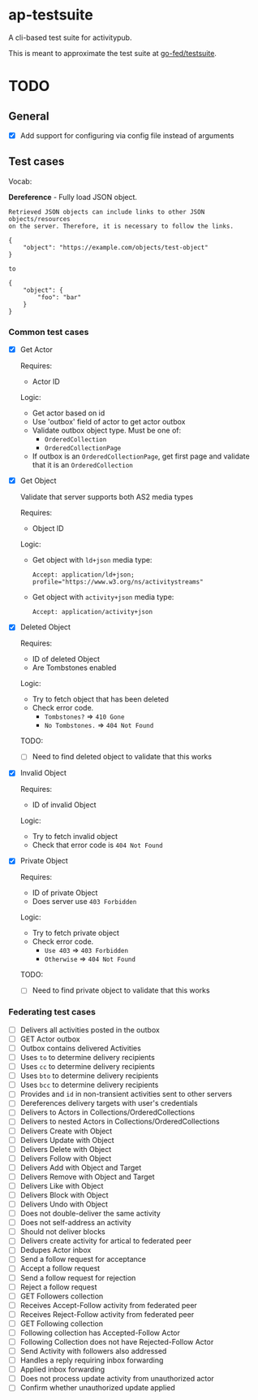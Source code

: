 # ap-testsuite

A cli-based test suite for activitypub.

This is meant to approximate the test suite at [go-fed/testsuite](https://github.com/go-fed/testsuite).

# TODO

## General

- [x] Add support for configuring via config file instead of arguments

## Test cases

Vocab:

**Dereference** - Fully load JSON object.

    Retrieved JSON objects can include links to other JSON objects/resources
    on the server. Therefore, it is necessary to follow the links.

    {
        "object": "https://example.com/objects/test-object"
    }

    to

    {
        "object": {
            "foo": "bar"
        }
    }

### Common test cases
- [x] Get Actor
  
  Requires:
  - Actor ID

  Logic:
  - Get actor based on id
  - Use 'outbox' field of actor to get actor outbox
  - Validate outbox object type. Must be one of:
    - `OrderedCollection`
    - `OrderedCollectionPage`
  - If outbox is an `OrderedCollectionPage`, get first page and validate
    that it is an `OrderedCollection`

- [x] Get Object

  Validate that server supports both AS2 media types

  Requires:
  - Object ID

  Logic:
  - Get object with `ld+json` media type:

    `Accept: application/ld+json; profile="https://www.w3.org/ns/activitystreams"`

  - Get object with `activity+json` media type:

    `Accept: application/activity+json`

- [x] Deleted Object

  Requires:
  - ID of deleted Object
  - Are Tombstones enabled

  Logic:
  - Try to fetch object that has been deleted
  - Check error code.
    - `Tombstones?` => `410 Gone`
    - `No Tombstones.` => `404 Not Found`

  TODO:
  - [ ] Need to find deleted object to validate that this works

- [x] Invalid Object

  Requires:
  - ID of invalid Object

  Logic:
  - Try to fetch invalid object
  - Check that error code is `404 Not Found`

- [x] Private Object

  Requires:
  - ID of private Object
  - Does server use `403 Forbidden`

  Logic:
  - Try to fetch private object
  - Check error code.
    - `Use 403` => `403 Forbidden`
    - `Otherwise` => `404 Not Found`

  TODO:
  - [ ] Need to find private object to validate that this works

### Federating test cases
  - [ ] Delivers all activities posted in the outbox
  - [ ] GET Actor outbox
  - [ ] Outbox contains delivered Activities
  - [ ] Uses `to` to determine delivery recipients
  - [ ] Uses `cc` to determine delivery recipients
  - [ ] Uses `bto` to determine delivery recipients
  - [ ] Uses `bcc` to determine delivery recipients
  - [ ] Provides and `id` in non-transient activities sent to other servers
  - [ ] Dereferences delivery targets with user's credentials
  - [ ] Delivers to Actors in Collections/OrderedCollections
  - [ ] Delivers to nested Actors in Collections/OrderedCollections
  - [ ] Delivers Create with Object
  - [ ] Delivers Update with Object
  - [ ] Delivers Delete with Object
  - [ ] Delivers Follow with Object
  - [ ] Delivers Add with Object and Target
  - [ ] Delivers Remove with Object and Target
  - [ ] Delivers Like with Object
  - [ ] Delivers Block with Object
  - [ ] Delivers Undo with Object
  - [ ] Does not double-deliver the same activity
  - [ ] Does not self-address an activity
  - [ ] Should not deliver blocks
  - [ ] Delivers create activity for artical to federated peer
  - [ ] Dedupes Actor inbox
  - [ ] Send a follow request for acceptance
  - [ ] Accept a follow request
  - [ ] Send a follow request for rejection
  - [ ] Reject a follow request
  - [ ] GET Followers collection
  - [ ] Receives Accept-Follow activity from federated peer
  - [ ] Receives Reject-Follow activity from federated peer
  - [ ] GET Following collection
  - [ ] Following collection has Accepted-Follow Actor
  - [ ] Following Collection does not have Rejected-Follow Actor
  - [ ] Send Activity with followers also addressed
  - [ ] Handles a reply requiring inbox forwarding
  - [ ] Applied inbox forwarding
  - [ ] Does not process update activity from unauthorized actor
  - [ ] Confirm whether unauthorized update applied